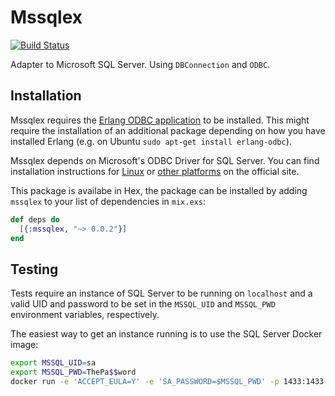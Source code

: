 # Mssqlex

[![Build Status](https://travis-ci.org/findmypast-oss/mssqlex.svg?branch=master)](https://travis-ci.org/findmypast-oss/mssqlex)

Adapter to Microsoft SQL Server. Using `DBConnection` and `ODBC`.

## Installation

Mssqlex requires the [Erlang ODBC application](http://erlang.org/doc/man/odbc.html) to be installed.
This might require the installation of an additional package depending on how you have installed
Erlang (e.g. on Ubuntu `sudo apt-get install erlang-odbc`).

Mssqlex depends on Microsoft's ODBC Driver for SQL Server. You can find installation
instructions for [Linux](https://docs.microsoft.com/en-us/sql/connect/odbc/linux/installing-the-microsoft-odbc-driver-for-sql-server-on-linux)
or [other platforms](https://docs.microsoft.com/en-us/sql/connect/odbc/microsoft-odbc-driver-for-sql-server)
on the official site.

This package is availabe in Hex, the package can be installed
by adding `mssqlex` to your list of dependencies in `mix.exs`:

```elixir
def deps do
  [{:mssqlex, "~> 0.0.2"}]
end
```

## Testing

Tests require an instance of SQL Server to be running on `localhost` and a valid
UID and password to be set in the `MSSQL_UID` and `MSSQL_PWD` environment
variables, respectively.

The easiest way to get an instance running is to use the SQL Server Docker image:
```sh
export MSSQL_UID=sa
export MSSQL_PWD=ThePa$$word
docker run -e 'ACCEPT_EULA=Y' -e 'SA_PASSWORD=$MSSQL_PWD' -p 1433:1433 -d microsoft/mssql-server-linux
```
